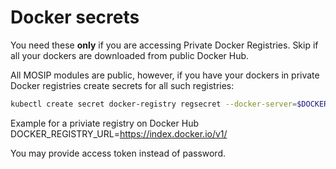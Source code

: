 # Docker secrets

You need these **only** if you are accessing Private Docker Registries. Skip if all your dockers are downloaded from public Docker Hub. 

All MOSIP modules are public, however, if you have your dockers in private Docker registries create secrets for all such registries:
```sh
kubectl create secret docker-registry regsecret --docker-server=$DOCKER_REGISTRY_URL --docker-username=$USERNAME --docker-password=$PASSWORD --docker-email=$EMAIL
```

Example for a priviate registry on Docker Hub DOCKER_REGISTRY_URL=https://index.docker.io/v1/

You may provide access token instead of password.



